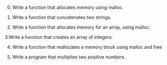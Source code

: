 0. Write a function that allocates memory using malloc.

1. Write a function that concatenates two strings.

2. Write a function that allocates memory for an array, using malloc.

3.Write a function that creates an array of integers.

4. Write a function that reallocates a memory block using malloc and free

5. Write a program that multiplies two positive numbers.
